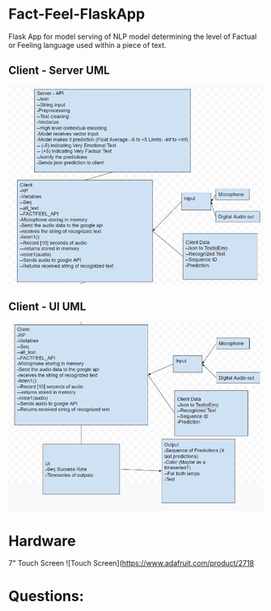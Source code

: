 # Fact-Feel-FlaskApp
Flask App for model serving of NLP model determining the level of Factual or Feeling language used within a piece of text.

## Client - Server UML
![](Client-API.png)

## Client - UI UML
![](Client-UI.png)

# Hardware
7" Touch Screen
![Touch Screen](https://www.adafruit.com/product/2718

# Questions:

